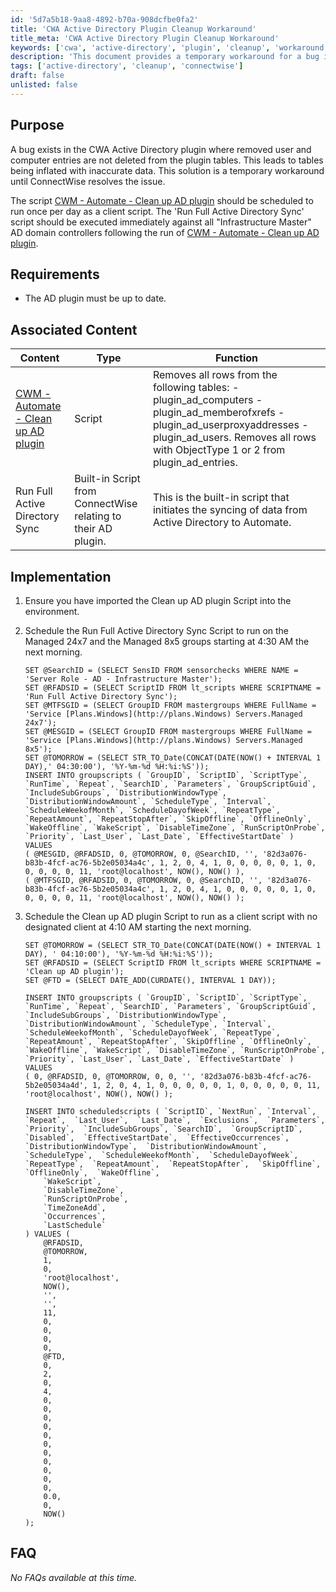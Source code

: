 ```yaml
---
id: '5d7a5b18-9aa8-4892-b70a-908dcfbe0fa2'
title: 'CWA Active Directory Plugin Cleanup Workaround'
title_meta: 'CWA Active Directory Plugin Cleanup Workaround'
keywords: ['cwa', 'active-directory', 'plugin', 'cleanup', 'workaround']
description: 'This document provides a temporary workaround for a bug in the CWA Active Directory plugin, which fails to remove deleted user and computer entries from its tables. It outlines the necessary steps to schedule scripts to maintain accurate data in the plugin until the issue is resolved by ConnectWise.'
tags: ['active-directory', 'cleanup', 'connectwise']
draft: false
unlisted: false
---
```


## Purpose

A bug exists in the CWA Active Directory plugin where removed user and computer entries are not deleted from the plugin tables. This leads to tables being inflated with inaccurate data. This solution is a temporary workaround until ConnectWise resolves the issue.

The script [CWM - Automate - Clean up AD plugin](<../cwa/scripts/Clean Up AD Plugin.md>) should be scheduled to run once per day as a client script. The 'Run Full Active Directory Sync' script should be executed immediately against all "Infrastructure Master" AD domain controllers following the run of [CWM - Automate - Clean up AD plugin](<../cwa/scripts/Clean Up AD Plugin.md>).

## Requirements

- The AD plugin must be up to date.

## Associated Content

| Content                                                                 | Type   | Function                                                                                                            |
|-------------------------------------------------------------------------|--------|---------------------------------------------------------------------------------------------------------------------|
| [CWM - Automate - Clean up AD plugin](<../cwa/scripts/Clean Up AD Plugin.md>) | Script | Removes all rows from the following tables:  - plugin_ad_computers  - plugin_ad_memberofxrefs  - plugin_ad_userproxyaddresses  - plugin_ad_users. Removes all rows with ObjectType 1 or 2 from plugin_ad_entries. |
| Run Full Active Directory Sync                                           | Built-in Script from ConnectWise relating to their AD plugin. | This is the built-in script that initiates the syncing of data from Active Directory to Automate.                 |

## Implementation

1. Ensure you have imported the Clean up AD plugin Script into the environment.
2. Schedule the Run Full Active Directory Sync Script to run on the Managed 24x7 and the Managed 8x5 groups starting at 4:30 AM the next morning.

   ```
   SET @SearchID = (SELECT SensID FROM sensorchecks WHERE NAME = 'Server Role - AD - Infrastructure Master');
   SET @RFADSID = (SELECT ScriptID FROM lt_scripts WHERE SCRIPTNAME = 'Run Full Active Directory Sync');
   SET @MTFSGID = (SELECT GroupID FROM mastergroups WHERE FullName = 'Service [Plans.Windows](http://plans.Windows) Servers.Managed 24x7');
   SET @MESGID = (SELECT GroupID FROM mastergroups WHERE FullName = 'Service [Plans.Windows](http://plans.Windows) Servers.Managed 8x5');
   SET @TOMORROW = (SELECT STR_TO_Date(CONCAT(DATE(NOW() + INTERVAL 1 DAY),' 04:30:00'), '%Y-%m-%d %H:%i:%S')); 
   INSERT INTO groupscripts ( `GroupID`, `ScriptID`, `ScriptType`, `RunTime`, `Repeat`, `SearchID`, `Parameters`, `GroupScriptGuid`, `IncludeSubGroups`, `DistributionWindowType`, `DistributionWindowAmount`, `ScheduleType`, `Interval`, `ScheduleWeekofMonth`, `ScheduleDayofWeek`, `RepeatType`, `RepeatAmount`, `RepeatStopAfter`, `SkipOffline`, `OfflineOnly`, `WakeOffline`, `WakeScript`, `DisableTimeZone`, `RunScriptOnProbe`, `Priority`, `Last_User`, `Last_Date`, `EffectiveStartDate` )
   VALUES 
   ( @MESGID, @RFADSID, 0, @TOMORROW, 0, @SearchID, '', '82d3a076-b83b-4fcf-ac76-5b2e05034a4c', 1, 2, 0, 4, 1, 0, 0, 0, 0, 0, 1, 0, 0, 0, 0, 0, 11, 'root@localhost', NOW(), NOW() ),
   ( @MTFSGID, @RFADSID, 0, @TOMORROW, 0, @SearchID, '', '82d3a076-b83b-4fcf-ac76-5b2e05034a4c', 1, 2, 0, 4, 1, 0, 0, 0, 0, 0, 1, 0, 0, 0, 0, 0, 11, 'root@localhost', NOW(), NOW() );
   ```

3. Schedule the Clean up AD plugin Script to run as a client script with no designated client at 4:10 AM starting the next morning.

   ```
   SET @TOMORROW = (SELECT STR_TO_Date(CONCAT(DATE(NOW() + INTERVAL 1 DAY), ' 04:10:00'), '%Y-%m-%d %H:%i:%S'));
   SET @RFADSID = (SELECT ScriptID FROM lt_scripts WHERE SCRIPTNAME = 'Clean up AD plugin');
   SET @FTD = (SELECT DATE_ADD(CURDATE(), INTERVAL 1 DAY));

   INSERT INTO groupscripts ( `GroupID`, `ScriptID`, `ScriptType`, `RunTime`, `Repeat`, `SearchID`, `Parameters`, `GroupScriptGuid`, `IncludeSubGroups`, `DistributionWindowType`, `DistributionWindowAmount`, `ScheduleType`, `Interval`, `ScheduleWeekofMonth`, `ScheduleDayofWeek`, `RepeatType`, `RepeatAmount`, `RepeatStopAfter`, `SkipOffline`, `OfflineOnly`, `WakeOffline`, `WakeScript`, `DisableTimeZone`, `RunScriptOnProbe`, `Priority`, `Last_User`, `Last_Date`, `EffectiveStartDate` )
   VALUES 
   ( 0, @RFADSID, 0, @TOMORROW, 0, 0, '', '82d3a076-b83b-4fcf-ac76-5b2e05034a4d', 1, 2, 0, 4, 1, 0, 0, 0, 0, 0, 1, 0, 0, 0, 0, 0, 11, 'root@localhost', NOW(), NOW() );

   INSERT INTO scheduledscripts ( `ScriptID`, `NextRun`, `Interval`,  `Repeat`,  `Last_User`,  `Last_Date`,  `Exclusions`,  `Parameters`,  `Priority`,  `IncludeSubGroups`, `SearchID`,  `GroupScriptID`,  `Disabled`,  `EffectiveStartDate`,  `EffectiveOccurrences`,  `DistributionWindowType`,  `DistributionWindowAmount`,  `ScheduleType`,  `ScheduleWeekofMonth`,  `ScheduleDayofWeek`,  `RepeatType`,  `RepeatAmount`,  `RepeatStopAfter`,  `SkipOffline`,  `OfflineOnly`,  `WakeOffline`,
       `WakeScript`,
       `DisableTimeZone`,
       `RunScriptOnProbe`,
       `TimeZoneAdd`,
       `Occurrences`,
       `LastSchedule`
   ) VALUES (
       @RFADSID,
       @TOMORROW,
       1,
       0,
       'root@localhost',
       NOW(),
       '',
       '',
       11,
       0,
       0,
       0,
       0,
       @FTD,
       0,
       2,
       0,
       4,
       0,
       0,
       0,
       0,
       0,
       0,
       0,
       0,
       0,
       0,
       0,
       0.0,
       0,
       NOW()
   );
   ```

## FAQ

*No FAQs available at this time.*
